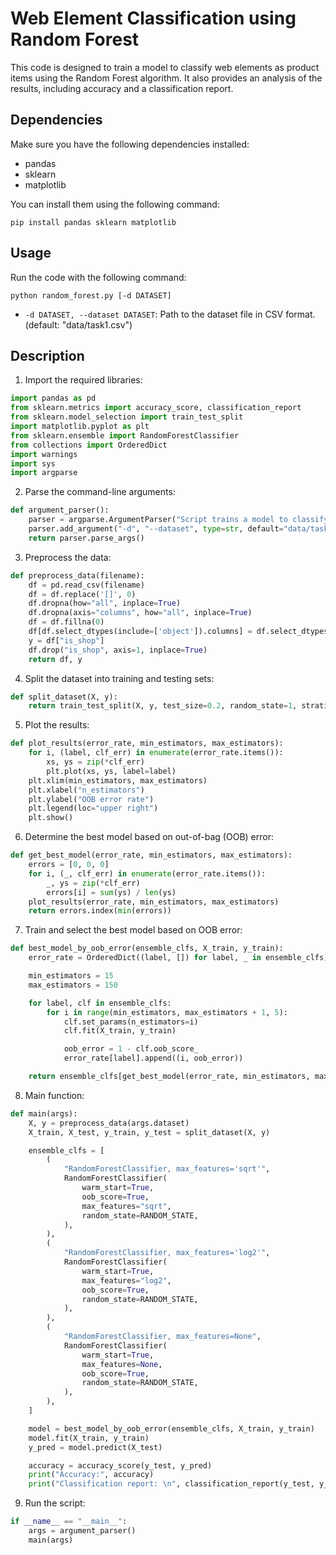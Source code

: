 # Web Element Classification using Random Forest

This code is designed to train a model to classify web elements as product items using the Random Forest algorithm. It also provides an analysis of the results, including accuracy and a classification report.

## Dependencies
Make sure you have the following dependencies installed:

- pandas
- sklearn
- matplotlib

You can install them using the following command:
```
pip install pandas sklearn matplotlib
```

## Usage
Run the code with the following command:
```
python random_forest.py [-d DATASET]
```
- `-d DATASET, --dataset DATASET`: Path to the dataset file in CSV format. (default: "data/task1.csv")

## Description

1. Import the required libraries:
```python
import pandas as pd
from sklearn.metrics import accuracy_score, classification_report
from sklearn.model_selection import train_test_split
import matplotlib.pyplot as plt
from sklearn.ensemble import RandomForestClassifier
from collections import OrderedDict
import warnings
import sys
import argparse
```

2. Parse the command-line arguments:
```python
def argument_parser():
    parser = argparse.ArgumentParser("Script trains a model to classify web elements as product items using Random Forest and analyzes the results")
    parser.add_argument("-d", "--dataset", type=str, default="data/task1.csv", required=False, help='Path to dataset in .csv format.')
    return parser.parse_args()
```

3. Preprocess the data:
```python
def preprocess_data(filename):
    df = pd.read_csv(filename)
    df = df.replace('[]', 0)
    df.dropna(how="all", inplace=True)
    df.dropna(axis="columns", how="all", inplace=True)
    df = df.fillna(0)
    df[df.select_dtypes(include=['object']).columns] = df.select_dtypes(include=['object']).apply(lambda x: x.astype('category').cat.codes)
    y = df["is_shop"]
    df.drop("is_shop", axis=1, inplace=True)
    return df, y
```

4. Split the dataset into training and testing sets:
```python
def split_dataset(X, y):
    return train_test_split(X, y, test_size=0.2, random_state=1, stratify=y)
```

5. Plot the results:
```python
def plot_results(error_rate, min_estimators, max_estimators):
    for i, (label, clf_err) in enumerate(error_rate.items()):
        xs, ys = zip(*clf_err)
        plt.plot(xs, ys, label=label)
    plt.xlim(min_estimators, max_estimators)
    plt.xlabel("n_estimators")
    plt.ylabel("OOB error rate")
    plt.legend(loc="upper right")
    plt.show()
```

6. Determine the best model based on out-of-bag (OOB) error:
```python
def get_best_model(error_rate, min_estimators, max_estimators):
    errors = [0, 0, 0]
    for i, (_, clf_err) in enumerate(error_rate.items()):
        _, ys = zip(*clf_err)
        errors[i] = sum(ys) / len(ys)
    plot_results(error_rate, min_estimators, max_estimators)
    return errors.index(min(errors))
```

7. Train and select the best model based on OOB error:
```python
def best_model_by_oob_error(ensemble_clfs, X_train, y_train):
    error_rate = OrderedDict((label, []) for label, _ in ensemble_clfs)

    min_estimators = 15
    max_estimators = 150

    for label, clf in ensemble_clfs:
        for i in range(min_estimators, max_estimators + 1, 5):
            clf.set_params(n_estimators=i)
            clf.fit(X_train, y_train)

            oob_error = 1 - clf.oob_score_
            error_rate[label].append((i, oob_error))

    return ensemble_clfs[get_best_model(error_rate, min_estimators, max_estimators)][1]
```

8. Main function:
```python
def main(args):
    X, y = preprocess_data(args.dataset)
    X_train, X_test, y_train, y_test = split_dataset(X, y)

    ensemble_clfs = [
        (
            "RandomForestClassifier, max_features='sqrt'",
            RandomForestClassifier(
                warm_start=True,
                oob_score=True,
                max_features="sqrt",
                random_state=RANDOM_STATE,
            ),
        ),
        (
            "RandomForestClassifier, max_features='log2'",
            RandomForestClassifier(
                warm_start=True,
                max_features="log2",
                oob_score=True,
                random_state=RANDOM_STATE,
            ),
        ),
        (
            "RandomForestClassifier, max_features=None",
            RandomForestClassifier(
                warm_start=True,
                max_features=None,
                oob_score=True,
                random_state=RANDOM_STATE,
            ),
        ),
    ]

    model = best_model_by_oob_error(ensemble_clfs, X_train, y_train)
    model.fit(X_train, y_train)
    y_pred = model.predict(X_test)

    accuracy = accuracy_score(y_test, y_pred)
    print("Accuracy:", accuracy)
    print("Classification report: \n", classification_report(y_test, y_pred))
```

9. Run the script:
```python
if __name__ == "__main__":
    args = argument_parser()
    main(args)
```

